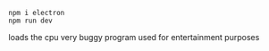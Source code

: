 `npm i electron`
<br>
`npm run dev`

<p>
  loads the cpu
  very buggy program
 used for entertainment purposes
</p>
